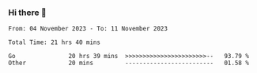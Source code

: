 ### Hi there 👋

<!--
**zhumeme/zhumeme** is a ✨ _special_ ✨ repository because its `README.md` (this file) appears on your GitHub profile.

Here are some ideas to get you started:

- 🔭 I’m currently working on ...
- 🌱 I’m currently learning ...
- 👯 I’m looking to collaborate on ...
- 🤔 I’m looking for help with ...
- 💬 Ask me about ...
- 📫 How to reach me: ...
- 😄 Pronouns: ...
- ⚡ Fun fact: ...
-->

<!--START_SECTION:waka-->

```all_time
From: 04 November 2023 - To: 11 November 2023

Total Time: 21 hrs 40 mins

Go               20 hrs 39 mins  >>>>>>>>>>>>>>>>>>>>>>>--   93.79 %
Other            20 mins         -------------------------   01.58 %
```

<!--END_SECTION:waka-->
